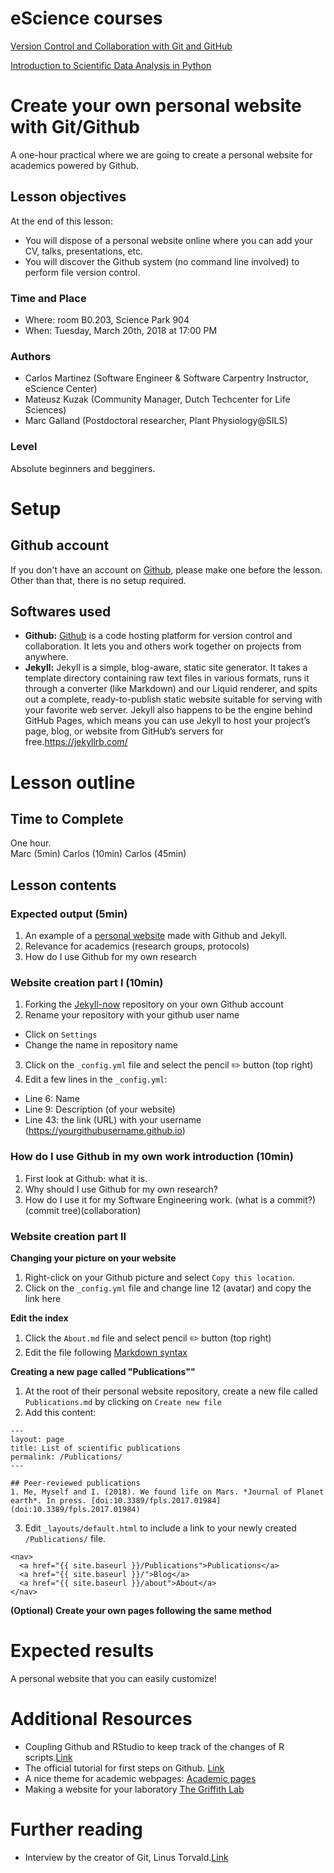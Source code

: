 # eScience courses
[Version  Control and Collaboration with Git and GitHub](https://www.eventbrite.nl/e/tickets-version-control-and-collaboration-with-git-and-github-42978307274)

[Introduction  to Scientific Data Analysis in Python](https://www.eventbrite.nl/e/tickets-introduction-to-scientific-data-analysis-in-python-42978185911)
 
# Create your own personal website with Git/Github
A one-hour practical where we are going to create a personal website for academics powered by Github. 

## Lesson objectives
At the end of this lesson:
- You will dispose of a personal website online where you can add your CV, talks, presentations, etc.
- You will discover the Github system (no command line involved) to perform file version control. 

### Time and Place
- Where: room B0.203, Science Park 904  
- When:  Tuesday, March 20th, 2018 at 17:00 PM

### Authors
- Carlos Martinez (Software Engineer & Software Carpentry Instructor, eScience Center)
- Mateusz Kuzak (Community Manager, Dutch Techcenter for Life Sciences)
- Marc Galland (Postdoctoral researcher, Plant Physiology@SILS)

### Level
Absolute beginners and begginers.  

# Setup

## Github account
If you don't have an account on [Github](https://github.com/), please make one before the lesson. Other than that, there is no setup required. 

## Softwares used
- __Github:__ [Github](https://github.com/) is a code hosting platform for version control and collaboration. It lets you and others work together on projects from anywhere.
- __Jekyll:__ Jekyll is a simple, blog-aware, static site generator. It takes a template directory containing raw text files in various formats, runs it through a converter (like Markdown) and our Liquid renderer, and spits out a complete, ready-to-publish static website suitable for serving with your favorite web server. Jekyll also happens to be the engine behind GitHub Pages, which means you can use Jekyll to host your project’s page, blog, or website from GitHub’s servers for free.https://jekyllrb.com/

# Lesson outline
## Time to Complete
One hour.  
Marc (5min)
Carlos (10min)
Carlos (45min)

## Lesson contents
### Expected output (5min)
1. An example of a [personal website](https://www.mgalland.info) made with Github and Jekyll.
2. Relevance for academics (research groups, protocols)
3. How do I use Github for my own research

### Website creation part I (10min)
1. Forking the [Jekyll-now](https://github.com/barryclark/jekyll-now) repository on your own Github account
2. Rename your repository with your github user name
  - Click on ``Settings``
  - Change the name in repository name
3. Click on the ``_config.yml`` file and select the pencil :pencil2: button (top right)
4. Edit a few lines in the ``_config.yml``:
  - Line 6: Name
  - Line 9: Description (of your website)
  - Line 43: the link (URL) with your username (https://yourgithubusername.github.io)

### How do I use Github in my own work introduction (10min)
1. First look at Github: what it is. 
2. Why should I use Github for my own research?
3. How do I use it for my Software Engineering work.
(what is a commit?)(commit tree)(collaboration)

### Website creation part II
**Changing your picture on your website**
1. Right-click on your Github picture and select ``Copy this location``. 
2. Click on the ``_config.yml`` file and change line 12 (avatar) and copy the link here 

**Edit the index**
1. Click the ``About.md`` file and select pencil :pencil2: button (top right)
2. Edit the file following [Markdown syntax](https://github.com/adam-p/markdown-here/wiki/Markdown-Cheatsheet)

**Creating a new page called "Publications""**
1. At the root of their personal website repository, create a new file called ``Publications.md`` by clicking on ``Create new file``  
2. Add this content:
```
---
layout: page
title: List of scientific publications
permalink: /Publications/
---

## Peer-reviewed publications
1. Me, Myself and I. (2018). We found life on Mars. *Journal of Planet earth*. In press. [doi:10.3389/fpls.2017.01984](doi:10.3389/fpls.2017.01984)
```
3. Edit `_layouts/default.html` to include a link to your newly created `/Publications/` file.
```
<nav>
  <a href="{{ site.baseurl }}/Publications">Publications</a>
  <a href="{{ site.baseurl }}/">Blog</a>
  <a href="{{ site.baseurl }}/about">About</a>
</nav>
```

**(Optional) Create your own pages following the same method**

# Expected results 
A personal website that you can easily customize!

# Additional Resources 
- Coupling Github and RStudio to keep track of the changes of R scripts.[Link](http://r-pkgs.had.co.nz/git.html)
- The official tutorial for first steps on Github. [Link](https://guides.github.com/activities/hello-world/)
- A nice theme for academic webpages: [Academic pages](https://academicpages.github.io/)
- Making a website for your laboratory [The Griffith Lab](https://github.com/griffithlab/griffithlab.github.io)

# Further reading
- Interview by the creator of Git, Linus Torvald.[Link](http://www.linuxfoundation.org/blog/10-years-of-git-an-interview-with-git-creator-linus-torvalds/) 


